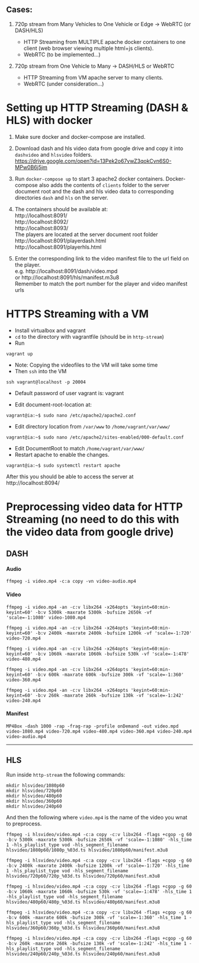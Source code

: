 ## Cases:

1) 720p stream from Many Vehicles to One Vehicle or Edge -> WebRTC (or DASH/HLS)
    - HTTP Streaming from MULTIPLE apache docker containers to one client (web browser viewing multiple html+js clients).
    - WebRTC (to be implemented...)  

2) 720p stream from One Vehicle to Many -> DASH/HLS or WebRTC
    - HTTP Streaming from VM apache server to many clients.
    - WebRTC (under consideration...)

# Setting up HTTP Streaming (DASH & HLS) with docker

1. Make sure docker and docker-compose are installed.

2. Download dash and hls video data from google drive and copy it into `dashvideo` and `hlsvideo` folders.  
https://drive.google.com/open?id=13Pek2o67vwZ3qokCvn6S0-MPw0B6j5jm

3. Run `docker-compose up` to start 3 apache2 docker containers. Docker-compose also adds the contents of `clients` folder to the server document root and the dash and hls video data to corresponding directories `dash` and `hls` on the server.

4.  The containers should be available at:  
http://localhost:8091/  
http://localhost:8092/  
http://localhost:8093/  
The players are located at the server document root folder  
http://localhost:8091/playerdash.html  
http://localhost:8091/playerhls.html  

5. Enter the corresponding link to the video manifest file to the url field on the player.  
e.g. http://localhost:8091/dash/video.mpd  
or http://localhost:8091/hls/manifest.m3u8  
Remember to match the port number for the player and video manifest urls


# HTTPS Streaming with a VM

- Install virtualbox and vagrant
- `cd` to the directory with vagrantfile (should be in `http-stream`)
- Run  
```
vagrant up
```
- Note: Copying the videofiles to the VM will take some time
- Then `ssh` into the VM  
```
ssh vagrant@localhost -p 20004
```
- Default password of user vagrant is: vagrant

- Edit document-root-location at:

```
vagrant@ia:~$ sudo nano /etc/apache2/apache2.conf
```
- Edit directory location from `/var/www` to `/home/vagrant/var/www/`

```
vagrant@ia:~$ sudo nano /etc/apache2/sites-enabled/000-default.conf
```

- Edit DocumentRoot to match `/home/vagrant/var/www/`
- Restart apache to enable the changes.

```
vagrant@ia:~$ sudo systemctl restart apache
```

After this you should be able to access the server at  
http://localhost:8094/  




# Preprocessing video data for HTTP Streaming (no need to do this with the video data from google drive)

## DASH

#### Audio  
```
ffmpeg -i video.mp4 -c:a copy -vn video-audio.mp4
```

#### Video  

```
ffmpeg -i video.mp4 -an -c:v libx264 -x264opts 'keyint=60:min-keyint=60' -b:v 5300k -maxrate 5300k -bufsize 2650k -vf 'scale=-1:1080' video-1080.mp4

ffmpeg -i video.mp4 -an -c:v libx264 -x264opts 'keyint=60:min-keyint=60' -b:v 2400k -maxrate 2400k -bufsize 1200k -vf 'scale=-1:720' video-720.mp4

ffmpeg -i video.mp4 -an -c:v libx264 -x264opts 'keyint=60:min-keyint=60' -b:v 1060k -maxrate 1060k -bufsize 530k -vf 'scale=-1:478' video-480.mp4

ffmpeg -i video.mp4 -an -c:v libx264 -x264opts 'keyint=60:min-keyint=60' -b:v 600k -maxrate 600k -bufsize 300k -vf 'scale=-1:360' video-360.mp4

ffmpeg -i video.mp4 -an -c:v libx264 -x264opts 'keyint=60:min-keyint=60' -b:v 260k -maxrate 260k -bufsize 130k -vf 'scale=-1:242' video-240.mp4
```

#### Manifest
```
MP4Box -dash 1000 -rap -frag-rap -profile onDemand -out video.mpd video-1080.mp4 video-720.mp4 video-480.mp4 video-360.mp4 video-240.mp4 video-audio.mp4
```

------
## HLS

Run inside `http-stream` the following commands:

```
mkdir hlsvideo/1080p60
mkdir hlsvideo/720p60
mkdir hlsvideo/480p60
mkdir hlsvideo/360p60
mkdir hlsvideo/240p60
```

And then the following where `video.mp4` is the name of the video you wnat to preprocess.


```
ffmpeg -i hlsvideo/video.mp4 -c:a copy -c:v libx264 -flags +cgop -g 60 -b:v 5300k -maxrate 5300k -bufsize 2650k -vf 'scale=-1:1080' -hls_time 1 -hls_playlist_type vod -hls_segment_filename hlsvideo/1080p60/1080p_%03d.ts hlsvideo/1080p60/manifest.m3u8

ffmpeg -i hlsvideo/video.mp4 -c:a copy -c:v libx264 -flags +cgop -g 60 -b:v 2400k -maxrate 2400k -bufsize 1200k -vf 'scale=-1:720' -hls_time 1 -hls_playlist_type vod -hls_segment_filename hlsvideo/720p60/720p_%03d.ts hlsvideo/720p60/manifest.m3u8

ffmpeg -i hlsvideo/video.mp4 -c:a copy -c:v libx264 -flags +cgop -g 60 -b:v 1060k -maxrate 1060k -bufsize 530k -vf 'scale=-1:478' -hls_time 1 -hls_playlist_type vod -hls_segment_filename hlsvideo/480p60/480p_%03d.ts hlsvideo/480p60/manifest.m3u8

ffmpeg -i hlsvideo/video.mp4 -c:a copy -c:v libx264 -flags +cgop -g 60 -b:v 600k -maxrate 600k -bufsize 300k -vf 'scale=-1:360' -hls_time 1 -hls_playlist_type vod -hls_segment_filename hlsvideo/360p60/360p_%03d.ts hlsvideo/360p60/manifest.m3u8

ffmpeg -i hlsvideo/video.mp4 -c:a copy -c:v libx264 -flags +cgop -g 60 -b:v 260k -maxrate 260k -bufsize 130k -vf 'scale=-1:242' -hls_time 1 -hls_playlist_type vod -hls_segment_filename hlsvideo/240p60/240p_%03d.ts hlsvideo/240p60/manifest.m3u8
```

